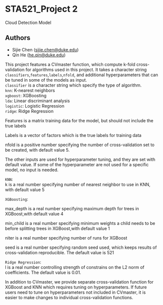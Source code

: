 # STA521_Project 2
Cloud Detection Model

## Authors

* Sijie Chen (sijie.chen@duke.edu)
* Qin He (he.qin@duke.edu)

This project features a CVmaster function, which compute k-fold cross-validation for algorithms used in this project. It takes a character string `classifiers`,`features`,`labels`,`nfold`, and additional hyperparameters that can be tuned in some of the models as input.\
`classifier` is a character string which specify the type of algorithm.\
`knn`: K-nearest neighbors\
`xgboost`: XGBoosting\
`lda`: Linear discriminant analysis\
`logistic`: Logistic Regression\
`ridge`: Ridge Regression

Features is a matrix training data for the model, but should not include the true labels

Labels is a vector of factors which is the true labels for training data

nfold is a positive number specifying the number of cross-validation set to be created, with default value 5.

The other inputs are used for hyperparameter tuning, and they are set with default value. If some of the hyperparameter are not used for a specific model, no input is needed.

`KNN`:\
k is a real number specifying number of nearest neighbor to use in KNN, with default value 5

`XGBoosting`:


max_depth is a real number specifying maximum depth for trees in XGBoost,with default value 4

min_child is a real number specifying minimum weights a child needs to be before splitting trees in XGBoost,with default value 1

niter is a real number specifying number of runs for XGBoost

seed is a real number specifying random seed used, which keeps results of cross-validation reproducible. The default value is 521

`Ridge Regression`:\
l is a real number controlling strength of constrains on the L2 norm of coefficients. The default value is 0.01.

In addition to CVmaster, we provide separate cross-validation function for XGBoost and KNN which requires tuning on hyperparameters. If future users need to tune on hyperparameters not included in CVmaster, it is easier to make changes to individual cross-validation functions. 


